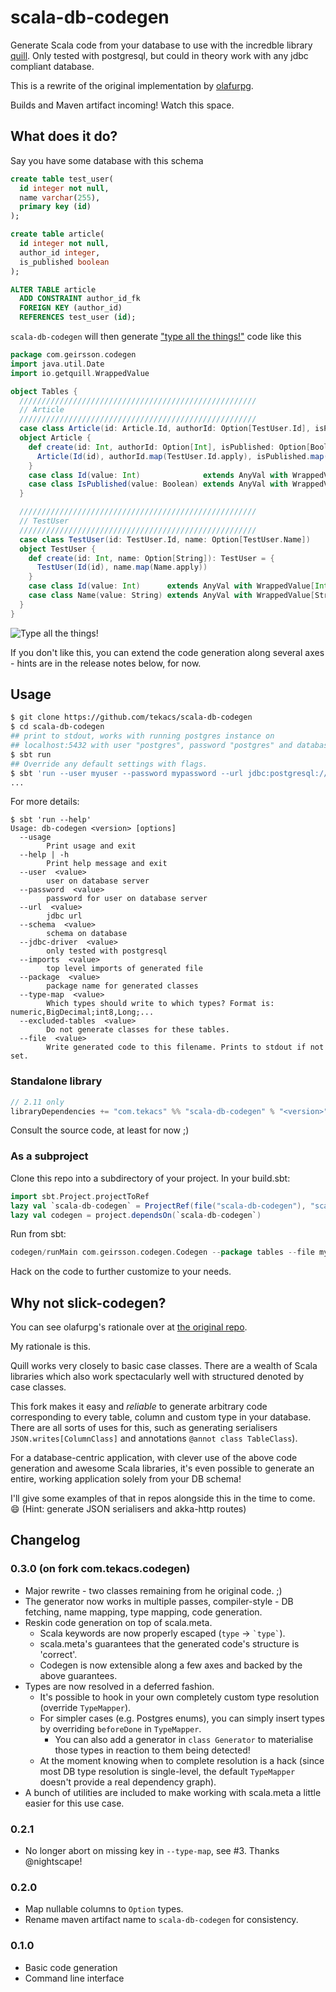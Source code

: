 # scala-db-codegen <!-- [![Build Status][travisImg]](travisLink) [![Maven][mavenImg]][mavenLink] -->
Generate Scala code from your database to use with the incredble library [quill](https://github.com/getquill/quill).
Only tested with postgresql, but could in theory work with any jdbc compliant database.

This is a rewrite of the original implementation by [olafurpg](originalRepo).

Builds and Maven artifact incoming! Watch this space.

## What does it do?

Say you have some database with this schema

```sql
create table test_user(
  id integer not null,
  name varchar(255),
  primary key (id)
);

create table article(
  id integer not null,
  author_id integer,
  is_published boolean
);

ALTER TABLE article
  ADD CONSTRAINT author_id_fk
  FOREIGN KEY (author_id)
  REFERENCES test_user (id);
```

`scala-db-codegen` will then generate ["type all the things!"](http://jto.github.io/articles/type-all-the-things/)
code like this

```scala
package com.geirsson.codegen
import java.util.Date
import io.getquill.WrappedValue

object Tables {
  /////////////////////////////////////////////////////
  // Article
  /////////////////////////////////////////////////////
  case class Article(id: Article.Id, authorId: Option[TestUser.Id], isPublished: Option[Article.IsPublished])
  object Article {
    def create(id: Int, authorId: Option[Int], isPublished: Option[Boolean]): Article = {
      Article(Id(id), authorId.map(TestUser.Id.apply), isPublished.map(IsPublished.apply))
    }
    case class Id(value: Int)              extends AnyVal with WrappedValue[Int]
    case class IsPublished(value: Boolean) extends AnyVal with WrappedValue[Boolean]
  }

  /////////////////////////////////////////////////////
  // TestUser
  /////////////////////////////////////////////////////
  case class TestUser(id: TestUser.Id, name: Option[TestUser.Name])
  object TestUser {
    def create(id: Int, name: Option[String]): TestUser = {
      TestUser(Id(id), name.map(Name.apply))
    }
    case class Id(value: Int)      extends AnyVal with WrappedValue[Int]
    case class Name(value: String) extends AnyVal with WrappedValue[String]
  }
}
```

![Type all the things!](https://cdn.meme.am/instances/500x/71298545.jpg)

If you don't like this, you can extend the code generation along several axes - hints are in the release notes below, for now.

## Usage

```bash
$ git clone https://github.com/tekacs/scala-db-codegen
$ cd scala-db-codegen
## print to stdout, works with running postgres instance on
## localhost:5432 with user "postgres", password "postgres" and database "postgres"
$ sbt run
## Override any default settings with flags.
$ sbt 'run --user myuser --password mypassword --url jdbc:postgresql://myhost:8888/postgres --file Tables.scala --type-map "bool,Boolean;int4,Int;int8,Long"'
...
```

For more details:
```shell
$ sbt 'run --help'
Usage: db-codegen <version> [options]
  --usage
        Print usage and exit
  --help | -h
        Print help message and exit
  --user  <value>
        user on database server
  --password  <value>
        password for user on database server
  --url  <value>
        jdbc url
  --schema  <value>
        schema on database
  --jdbc-driver  <value>
        only tested with postgresql
  --imports  <value>
        top level imports of generated file
  --package  <value>
        package name for generated classes
  --type-map  <value>
        Which types should write to which types? Format is: numeric,BigDecimal;int8,Long;...
  --excluded-tables  <value>
        Do not generate classes for these tables.
  --file  <value>
        Write generated code to this filename. Prints to stdout if not set.
```

### Standalone library
<!-- [![Maven][mavenImg]][mavenLink] -->

```scala
// 2.11 only
libraryDependencies += "com.tekacs" %% "scala-db-codegen" % "<version>"
```

Consult the source code, at least for now ;)

### As a subproject

Clone this repo into a subdirectory of your project. In your build.sbt:

```scala
import sbt.Project.projectToRef
lazy val `scala-db-codegen` = ProjectRef(file("scala-db-codegen"), "scala-db-codegen")
lazy val codegen = project.dependsOn(`scala-db-codegen`)
```

Run from sbt:

```scala
codegen/runMain com.geirsson.codegen.Codegen --package tables --file myfile.scala
```

Hack on the code to further customize to your needs.

## Why not slick-codegen?

You can see olafurpg's rationale over at [the original repo](originalRepo).

My rationale is this.

Quill works very closely to basic case classes. There are a wealth of Scala libraries which also work spectacularly well with structured denoted by case classes.
 
This fork makes it easy and *reliable* to generate arbitrary code corresponding to every table, column and custom type in your database. There are all sorts of uses for this, such as generating serialisers `JSON.writes[ColumnClass]` and annotations `@annot class TableClass`).

For a database-centric application, with clever use of the above code generation and awesome Scala libraries, it's even possible to generate an entire, working application solely from your DB schema!

I'll give some examples of that in repos alongside this in the time to come. :smile: 
(Hint: generate JSON serialisers and akka-http routes)

## Changelog

### 0.3.0 (on fork com.tekacs.codegen)

* Major rewrite - two classes remaining from he original code. ;)
* The generator now works in multiple passes, compiler-style - DB fetching, name mapping, type mapping, code generation.
* Reskin code generation on top of scala.meta.
  * Scala keywords are now properly escaped (`type` -> `` `type` ``).
  * scala.meta's guarantees that the generated code's structure is 'correct'.
  * Codegen is now extensible along a few axes and backed by the above guarantees.
* Types are now resolved in a deferred fashion.
  * It's possible to hook in your own completely custom type resolution (override `TypeMapper`).
  * For simpler cases (e.g. Postgres enums), you can simply insert types by overriding `beforeDone` in `TypeMapper`.
    * You can also add a generator in `class Generator` to materialise those types in reaction to them being detected!
  * At the moment knowing when to complete resolution is a hack (since most DB type resolution is single-level, the default `TypeMapper` doesn't provide a real dependency graph).
* A bunch of utilities are included to make working with scala.meta a little easier for this use case.

### 0.2.1

* No longer abort on missing key in `--type-map`, see #3. Thanks @nightscape!

### 0.2.0

* Map nullable columns to `Option` types.
* Rename maven artifact name to `scala-db-codegen` for consistency.

### 0.1.0

* Basic code generation
* Command line interface

[travisImg]: https://travis-ci.org/olafurpg/scala-db-codegen.svg?branch=master
[travisLink]: https://travis-ci.org/olafurpg/scala-db-codegen

[mavenImg]: https://img.shields.io/maven-central/v/com.geirsson/scala-db-codegen_2.11.svg
[mavenLink]: http://search.maven.org/#search%7Cga%7C1%7Ca%3A%22scala-db-codegen_2.11%22%20g%3A%22com.geirsson%22

[originalRepo]: https://github.com/olafurpg/scala-db-codegen
